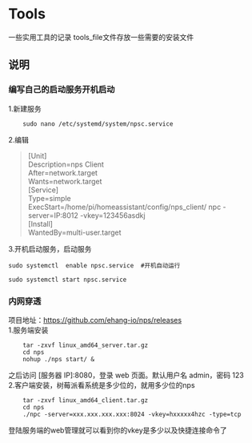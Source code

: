 # Tools
一些实用工具的记录
tools_file文件存放一些需要的安装文件
## 说明
### 编写自己的启动服务开机启动
1.新建服务

        sudo nano /etc/systemd/system/npsc.service  
2.编辑  
>[Unit]  
Description=nps Client  
After=network.target  
Wants=network.target  
[Service]  
Type=simple  
ExecStart=/home/pi/homeassistant/config/nps_client/ npc -server=IP:8012 -vkey=123456asdkj  
[Install]  
WantedBy=multi-user.target  

3.开机启动服务，启动服务  

    sudo systemctl  enable npsc.service  #开机自动运行
     
    sudo systemctl start npsc.service  
### 内网穿透  
项目地址：https://github.com/ehang-io/nps/releases  
1.服务端安装  

        tar -zxvf linux_amd64_server.tar.gz
        cd nps
        nohup ./nps start/ &  
之后访问 [服务器 IP]:8080，登录 web 页面。默认用户名 admin，密码 123  
2.客户端安装，树莓派看系统是多少位的，就用多少位的nps  

        tar -zxvf linux_amd64_client.tar.gz
        cd nps
        ./npc -server=xxx.xxx.xxx.xxx:8024 -vkey=hxxxxx4hzc -type=tcp  

登陆服务端的web管理就可以看到你的vkey是多少以及快捷连接命令了



